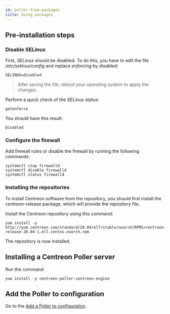 ```yaml
---
id: poller-from-packages
title: Using packages 
---
```


## Pre-installation steps

### Disable SELinux

First, *SELinux* should be disabled. To do this, you have to edit the file
*/etc/selinux/config* and replace *enforcing* by *disabled*:

``` shell
SELINUX=disabled
```

> After saving the file, reboot your operating system to apply the changes.

Perform a quick check of the SELinux status:

``` shell
getenforce
```

You should have this result:

``` shell
Disabled
```

### Configure the firewall

Add firewall rules or disable the firewall by running the following commands:

``` shell
systemctl stop firewalld
systemctl disable firewalld
systemctl status firewalld
```

### Installing the repositories

To install Centreon software from the repository, you should first install the
centreon-release package, which will provide the repository file.

Install the Centreon repository using this command:

``` shell
yum install -y http://yum.centreon.com/standard/20.04/el7/stable/noarch/RPMS/centreon-release-20.04-1.el7.centos.noarch.rpm
```

The repository is now installed.

## Installing a Centreon Poller server

Run the command:

``` shell
yum install -y centreon-poller-centreon-engine
```

## Add the Poller to configuration

Go to the [Add a Poller to configuration](add-poller-to-configuration.html).
